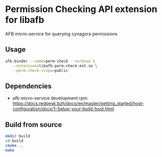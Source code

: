 # Permission Checking API extension for libafb

AFB micro-service for querying cynagora permissions

## Usage

```bash
afb-binder --name=perm-check --verbose \
   --extension=libafb-perm-check-ext.so \
   --perm-check-scope=public
```

## Dependencies

* afb micro-service development rpm. <https://docs.redpesk.bzh/docs/en/master/getting_started/host-configuration/docs/1-Setup-your-build-host.html>

## Build from source

```bash
mkdir build
cd build
cmake ..
make
```
